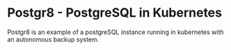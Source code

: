 # Postgr8 - PostgreSQL in Kubernetes
Postgr8 is an example of a postgreSQL instance running in kubernetes with an autonomous backup system.
